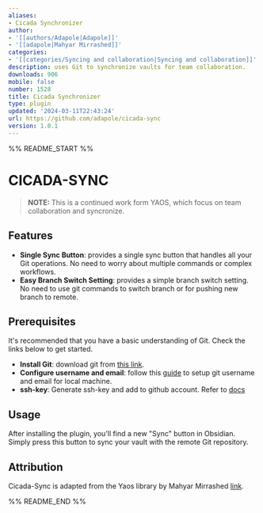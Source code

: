 ```yaml
---
aliases:
- Cicada Synchronizer
author:
- '[[authors/Adapole|Adapole]]'
- '[[adapole|Mahyar Mirrashed]]'
categories:
- '[[categories/Syncing and collaboration|Syncing and collaboration]]'
description: uses Git to synchronize vaults for team collaboration.
downloads: 906
mobile: false
number: 1528
title: Cicada Synchronizer
type: plugin
updated: '2024-03-11T22:43:24'
url: https://github.com/adapole/cicada-sync
version: 1.0.1
---
```


%% README_START %%

# CICADA-SYNC

> **NOTE:** This is a continued work form YAOS, which focus on team collaboration and syncronize.

## Features

-   **Single Sync Button**: provides a single sync button that handles all your Git operations. No need to worry about multiple commands or complex workflows.
-   **Easy Branch Switch Setting**: provides a simple branch switch setting. No need to use git commands to switch branch or for pushing new branch to remote.

## Prerequisites

It's recommended that you have a basic understanding of Git. Check the links below to get started.

-   **Install Git**: download git from [this link](https://git-scm.com/downloads).
-   **Configure username and email**: follow this [guide](https://support.atlassian.com/bitbucket-cloud/docs/configure-your-dvcs-username-for-commits/) to setup git username and email for local machine.
-   **ssh-key**: Generate ssh-key and add to github account. Refer to [docs](https://docs.github.com/en/authentication/connecting-to-github-with-ssh/generating-a-new-ssh-key-and-adding-it-to-the-ssh-agent)

## Usage

After installing the plugin, you'll find a new "Sync" button in Obsidian. Simply press this button to sync your vault with the remote Git repository.

## Attribution

Cicada-Sync is adapted from the Yaos library by Mahyar Mirrashed [link](https://github.com/mahyarmirrashed/yaos/).


%% README_END %%